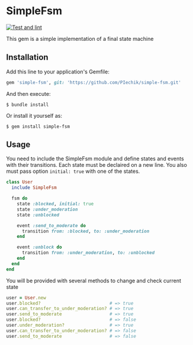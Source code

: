 # SimpleFsm
[![Test and lint](https://github.com/PIechik/simple-fsm/actions/workflows/main.yml/badge.svg)](https://github.com/PIechik/simple-fsm/actions/workflows/main.yml)

This gem is a simple implementation of a final state machine

## Installation

Add this line to your application's Gemfile:

```ruby
gem 'simple-fsm', git: 'https://github.com/PIechik/simple-fsm.git'
```

And then execute:

    $ bundle install

Or install it yourself as:

    $ gem install simple-fsm

## Usage

You need to include the SimpleFsm module and define states and events with their transitions. Each state must be declaired on a new line. You also must pass option `initial: true` with one of the states.
```ruby
class User
  include SimpleFsm

  fsm do
    state :blocked, initial: true
    state :under_moderation
    state :unblocked

    event :send_to_moderate do
      transition from: :blocked, to: :under_moderation
    end

    event :unblock do
      transition from: :under_moderation, to: :unblocked
    end
  end
end
```
You will be provided with several methods to change and check current state
```ruby
user = User.new
user.blocked?                          # => true
user.can_transfer_to_under_moderation? # => true
user.send_to_moderate                  # => true
user.blocked?                          # => false
user.under_moderation?                 # => true
user.can_transfer_to_under_moderation? # => false
user.send_to_moderate                  # => false
```